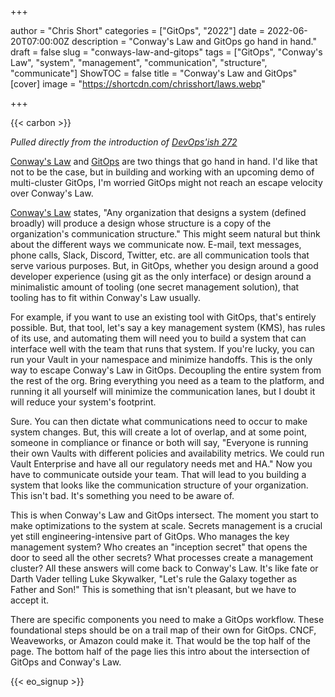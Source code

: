 +++

author = "Chris Short"
categories = ["GitOps", "2022"]
date = 2022-06-20T07:00:00Z
description = "Conway's Law and GitOps go hand in hand."
draft = false
slug = "conways-law-and-gitops"
tags = ["GitOps", "Conway's Law", "system", "management", "communication", "structure", "communicate"]
ShowTOC = false
title = "Conway's Law and GitOps"
[cover]
image = "https://shortcdn.com/chrisshort/laws.webp"

+++

{{< carbon >}}

*Pulled directly from the introduction of [DevOps'ish 272](https://devopsish.com/272)*

[Conway's Law](https://melconway.com/Home/Conways_Law.html) and [GitOps](https://opengitops.dev/) are two things that go hand in hand. I'd like that not to be the case, but in building and working with an upcoming demo of multi-cluster GitOps, I'm worried GitOps might not reach an escape velocity over Conway's Law.

[Conway's Law](https://melconway.com/Home/Conways_Law.html) states, "Any organization that designs a system (defined broadly) will produce a design whose structure is a copy of the organization's communication structure." This might seem natural but think about the different ways we communicate now. E-mail, text messages, phone calls, Slack, Discord, Twitter, etc. are all communication tools that serve various purposes. But, in GitOps, whether you design around a good developer experience (using git as the only interface) or design around a minimalistic amount of tooling (one secret management solution), that tooling has to fit within Conway's Law usually.

For example, if you want to use an existing tool with GitOps, that's entirely possible. But, that tool, let's say a key management system (KMS), has rules of its use, and automating them will need you to build a system that can interface well with the team that runs that system. If you're lucky, you can run your Vault in your namespace and minimize handoffs. This is the only way to escape Conway's Law in GitOps. Decoupling the entire system from the rest of the org. Bring everything you need as a team to the platform, and running it all yourself will minimize the communication lanes, but I doubt it will reduce your system's footprint.

Sure. You can then dictate what communications need to occur to make system changes. But, this will create a lot of overlap, and at some point, someone in compliance or finance or both will say, "Everyone is running their own Vaults with different policies and availability metrics. We could run Vault Enterprise and have all our regulatory needs met and HA." Now you have to communicate outside your team. That will lead to you building a system that looks like the communication structure of your organization. This isn't bad. It's something you need to be aware of.

This is when Conway's Law and GitOps intersect. The moment you start to make optimizations to the system at scale. Secrets management is a crucial yet still engineering-intensive part of GitOps. Who manages the key management system? Who creates an "inception secret" that opens the door to seed all the other secrets? What processes create a management cluster? All these answers will come back to Conway's Law. It's like fate or Darth Vader telling Luke Skywalker, "Let's rule the Galaxy together as Father and Son!" This is something that isn't pleasant, but we have to accept it.

There are specific components you need to make a GitOps workflow. These foundational steps should be on a trail map of their own for GitOps. CNCF, Weaveworks, or Amazon could make it. That would be the top half of the page. The bottom half of the page lies this intro about the intersection of GitOps and Conway's Law.

{{< eo_signup >}}
